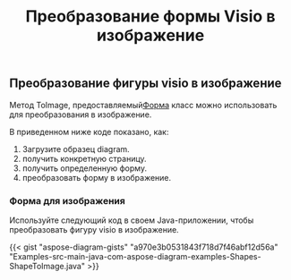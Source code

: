 ﻿---
title: Преобразование формы Visio в изображение
type: docs
weight: 10
url: /ru/java/convert-a-visio-shape-to-image/
description: В этом разделе объясняется, как преобразовать фигуру visio в изображение с помощью Aspose.Diagram.
---
## **Преобразование фигуры visio в изображение**
 Метод ToImage, предоставляемый[Форма](http://www.aspose.com/api/java/diagram/com.aspose.diagram/shape) класс можно использовать для преобразования в изображение.

В приведенном ниже коде показано, как:

1. Загрузите образец diagram.
1. получить конкретную страницу.
1. получить определенную форму.
1. преобразовать форму в изображение.
### **Форма для изображения**
Используйте следующий код в своем Java-приложении, чтобы преобразовать фигуру visio в изображение.

{{< gist "aspose-diagram-gists" "a970e3b0531843f718d7f46abf12d56a" "Examples-src-main-java-com-aspose-diagram-examples-Shapes-ShapeToImage.java" >}}


